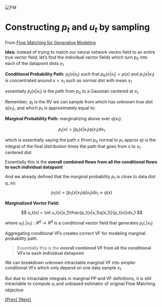 ![FM](../../Images/Screenshot%202024-12-29%20at%203.17.21 PM.png)

# Constructing $p_t$ and $u_t$ by sampling


From [Flow Matching for Generative Modeling](https://arxiv.org/pdf/2210.02747)


**Idea:** instead of trying to match our neural network vectro field to an entire true vector field, let’s find the individual vector fields which turn $p_0$ into each of the datapoint dists $x_1$

**Conditional Probability Path:** $p_t(x|x_t)$ such that $p_0(x|x_1) = p(x)$ and $p_1(x|x_1)$ is concentrated around $x = x_1$ such as normal dist with mean $x_1$

essentially $p_t(x|x_1)$ is the path from $p_0$ to a Gaussian centered at $x_1$

Remember, $q_1$ is the RV we can sample from which has unknown true dist $q(x_1)$, and which $p_1$ is approximately equal to:

**Marginal Probability Path:** marginalizing above over $q(x_1)$: 

$$
p_t(x) = \int p_t(x|x_1)q(x_1)dx_1
$$

which is essentially saying the path $x$ (from $p_0$ normal to $p_1$ approx $q$) is the integral of the final distribution times the path that goes from $x$ to $x_1$ centered dist

Essentially this is the **overall combined flows from all the conditional flows to each individual datapoint**

And we already defined that the marginal probability $p_1$ is close to data dist $q$, so:

$$
p_1(x) = \int p_1(x|x_1)q(x_1)dx_1 \approx q(x)
$$

**Marginalized Vector Field:**

$$
u_t(x) = \int u_t(x|x_1)\frac{p_t(x|x_1)q(x_1)}{p_t(x)}dx_1
$$

where $u_t(.|x_1): R^d → R^d$ is a conditional vector field that generates $p_t(.|x_1)$

Aggregating conditional VFs creates correct VF for modeling marginal probability path.

>Essentially this is the **overall combined VF from all the conditional VFs to each individual datapoint**

We can breakdown unknown intractable marginal VF into simpler conditional VFs which only depend on one data sample $x_1$

But due to intractable integrals in marginal PP and VF definitions, it is still intractable to compute $u_i$ and unbiased estimator of original Flow Matching objective

[[Prev]](./Flow%20Matching.md) [[Next]](../3.3:%20Conditional%20Flow%20Matching/Conditional%20Flow%20Matching.md)